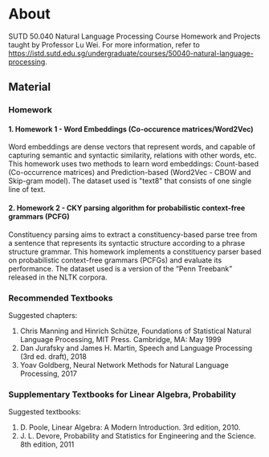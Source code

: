 # About
SUTD 50.040 Natural Language Processing Course Homework and Projects taught by Professor Lu Wei.
For more information, refer to https://istd.sutd.edu.sg/undergraduate/courses/50040-natural-language-processing.

## Material
### Homework
#### 1. Homework 1 - Word Embeddings (Co-occurence matrices/Word2Vec)
Word embeddings are dense vectors that represent words, and capable of capturing semantic and syntactic similarity, relations with other words, etc. This homework uses two methods to learn word embeddings: Count-based (Co-occurrence matrices) and Prediction-based (Word2Vec - CBOW and Skip-gram model). The dataset used is "text8" that consists of one single line of text.

#### 2. Homework 2 - CKY parsing algorithm for probabilistic context-free grammars (PCFG)
Constituency parsing aims to extract a constituency-based parse tree from a sentence that represents its syntactic structure according to a phrase structure grammar. This homework implements a constituency parser based on probabilistic context-free grammars (PCFGs) and evaluate its performance. The dataset used is a version of the “Penn Treebank” released in the NLTK corpora.

### Recommended Textbooks
Suggested chapters:
1. Chris Manning and Hinrich Schütze, Foundations of Statistical Natural Language Processing, MIT Press. Cambridge, MA: May 1999
2. Dan Jurafsky and James H. Martin, Speech and Language Processing (3rd ed. draft), 2018
3. Yoav Goldberg, Neural Network Methods for Natural Language Processing, 2017

### Supplementary Textbooks for Linear Algebra, Probability
Suggested textbooks:
1. D. Poole, Linear Algebra: A Modern Introduction. 3rd edition, 2010.
2. J. L. Devore, Probability and Statistics for Engineering and the Science. 8th edition, 2011
